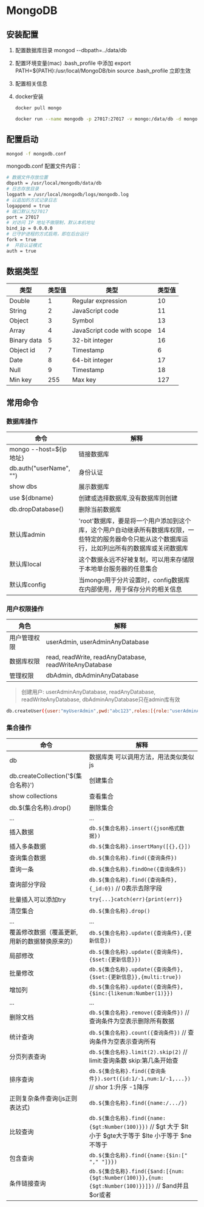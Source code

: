 # MongoDB

## 安装配置
1. 配置数据库目录 mongod --dbpath=../data/db

2. 配置环境变量(mac) .bash_profile 中添加 export PATH=${PATH}:/usr/local/MongoDB/bin  source .bash_profile 立即生效

3. 配置相关信息

4. docker安装

   ```sh
   docker pull mongo
   
   docker run --name mongodb -p 27017:27017 -v mongo:/data/db -d mongo --auth
   ```
<!-- more -->
## 配置启动

```sh
mongod -f mongodb.conf
```

mongodb.conf 配置文件内容：

```sh
# 数据文件存放位置
dbpath = /usr/local/mongodb/data/db
# 日志存放目录
logpath = /usr/local/mongodb/logs/mongodb.log
# 以追加的方式记录日志
logappend = true
# 端口默认为27017
port = 27017
# 对访问 IP 地址不做限制，默认本机地址
bind_ip = 0.0.0.0
# 已守护进程的方式启用，即在后台运行
fork = true
#  开启认证模式
auth = true   
```


## 数据类型
类型        |类型值|  类型                        |类型值
---         |---|    ---                        |---
Double      | 1 |   Regular expression          | 10
String      | 2 |   JavaScript code             | 11
Object      | 3 |   Symbol                      | 13
Array       | 4 |   JavaScript code with scope  | 14
Binary data | 5 |   32-bit integer              | 16
Object id   | 7 |   Timestamp                   | 6
Date        | 8 |   64-bit integer              | 17
Null        | 9 |   Timestamp                   | 18
Min key     | 255|  Max key                     | 127


## 常用命令

### 数据库操作
命令|解释
---|---
mongo --host=${ip地址}|链接数据库
db.auth("userName", "")|身份认证
show dbs|展示数据库
use ${dbname}|创建或选择数据库,没有数据库则创建
db.dropDatabase()| 删除当前数据库
默认库admin|'root'数据库，要是将一个用户添加到这个库，这个用户自动继承所有数据库权限，一些特定的服务器命令只能从这个数据库运行，比如列出所有的数据库或关闭数据库
默认库local|这个数据永远不好被复制，可以用来存储限于本地单台服务器的任意集合
默认库config|当mongo用于分片设置时，config数据库在内部使用，用于保存分片的相关信息

### 用户权限操作
| 角色         | 解释                                                   |
| ------------ | ------------------------------------------------------ |
| 用户管理权限 | userAdmin, userAdminAnyDatabase                        |
| 数据库权限   | read, readWrite, readAnyDatabase, readWriteAnyDatabase |
| 管理权限     | dbAdmin, dbAdminAnyDatabase                            |

>  创建用户: userAdminAnyDatabase, readAnyDatabase, readWriteAnyDatabase,  dbAdminAnyDatabase只在admin库有效

```sh
db.createUser({user:"myUserAdmin",pwd:"abc123",roles:[{role:"userAdminAnyDatabase",db:"admin"}]})
```

### 集合操作

命令|解释
---|---
db|数据库类 可以调用方法，用法类似类似js
db.createCollection('${集合名称}')|创建集合
show collections|查看集合
db.${集合名称}.drop()|删除集合
...|...|
插入数据| `db.${集合名称}.insert({json格式数据})`
插入多条数据|`db.${集合名称}.insertMany([{},{}])`
查询集合数据|`db.${集合名称}.find({查询条件})`
查询一条|`db.${集合名称}.findOne({查询条件})`
查询部分字段|`db.${集合名称}.find({查询条件},{_id:0})`  // 0表示去除字段
批量插入可以添加try|`try{...}catch(err){print(err)}`
清空集合|`db.${集合名称}.drop()`
...|...|
覆盖修改数据（覆盖更新,用新的数据替换原来的）|`db.${集合名称}.update({查询条件},{更新信息})`
局部修改|`db.${集合名称}.update({查询条件},{$set:{更新信息}})`
批量修改|`db.${集合名称}.update({查询条件},{$set:{更新信息}},{multi:true})`
增加列| `db.${集合名称}.update({查询条件},{$inc:{likenum:Number(1)}})`
...|...|
删除文档|`db.${集合名称}.remove({查询条件})` // 查询条件为空表示删除所有数据
统计查询|`db.${集合名称}.count({查询条件})` // 查询条件为空表示查询所有
分页列表查询|`db.${集合名称}.limit(2).skip(2)` // limit:查询条数 skip:第几条开始查
排序查询|`db.${集合名称}.find({查询条件}).sort({id:1/-1,num:1/-1,...})` // shor 1:升序 -1降序
正则复杂条件查询(js正则表达式)|`db.${集合名称}.find({name:/.../})`
比较查询|`db.${集合名称}.find({name:{$gt:Number(100)}})` // $gt 大于 $lt 小于 $gte大于等于 $lte 小于等于 $ne 不等于
包含查询|`db.${集合名称}.find({name:{$in:[" "," "]}})`
条件链接查询|`db.${集合名称}.find({$and:[{num:{$gt:Number(100)}},{num:{$gt:Number(100)}}]})` // $and并且 $or或者